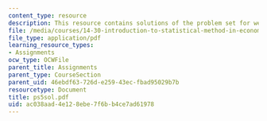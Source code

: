 ```yaml
---
content_type: resource
description: This resource contains solutions of the problem set for week 5.
file: /media/courses/14-30-introduction-to-statistical-method-in-economics-spring-2006/ac038aad4e128ebe7f6bb4ce7ad61978_ps5sol.pdf
file_type: application/pdf
learning_resource_types:
- Assignments
ocw_type: OCWFile
parent_title: Assignments
parent_type: CourseSection
parent_uid: 46ebdf63-726d-e259-43ec-fbad95029b7b
resourcetype: Document
title: ps5sol.pdf
uid: ac038aad-4e12-8ebe-7f6b-b4ce7ad61978
---
```

